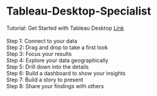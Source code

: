 # Tableau-Desktop-Specialist

Tutorial: Get Started with Tableau Desktop [Link](https://help.tableau.com/current/guides/get-started-tutorial/en-us/get-started-tutorial-home.htm)
<br><br>
Step 1: Connect to your data<br>
Step 2: Drag and drop to take a first look<br>
Step 3: Focus your results<br>
Step 4: Explore your data geographically<br>
Step 5: Drill down into the details<br>
Step 6: Build a dashboard to show your insights<br>
Step 7: Build a story to present<br>
Step 8: Share your findings with others<br>
